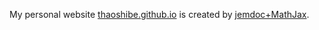 My personal website [thaoshibe.github.io](https://thaoshibe.github.io) is created by [jemdoc+MathJax](http://www.mit.edu/~wsshin/jemdoc+mathjax.html).
